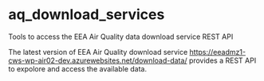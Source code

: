 # aq_download_services
Tools to access the EEA Air Quality data download service REST API

The latest version of EEA Air Quality download service https://eeadmz1-cws-wp-air02-dev.azurewebsites.net/download-data/
provides a REST API to expolore and access the available data.


